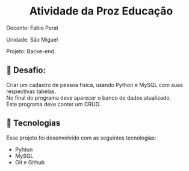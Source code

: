 <h1 align="center"> Atividade da Proz Educação </h1>
<p>Docente: Fabio Peral</p>
<p>Unidade: São Miguel</p>
<p>Projeto: Backe-end</p>

<h2>📝 Desafio:</h2>
<p>
  Criar um cadastro de pessoa física, usando Python e MySQL com suas respectivas tabelas. <br>
  No final do programa deve aparecer o banco de dados atualizado. <br>
  Este programa deve conter um CRUD. <br>
</p>

## 🚀 Tecnologias

Esse projeto foi desenvolvido com as seguintes tecnologias:

- Pyhton
- MySQL
- Git e Github
